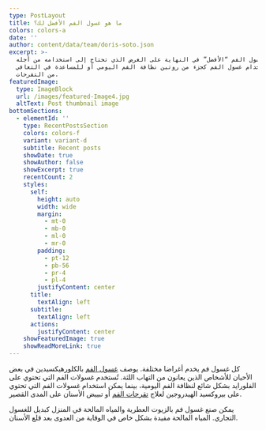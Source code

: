 ```yaml
---
type: PostLayout
title: ما هو غسول الفم الأفضل لك؟
colors: colors-a
date: ''
author: content/data/team/doris-soto.json
excerpt: >-
  يعتمد غسول الفم “الأفضل” في النهاية على الغرض الذي تحتاج إلى استخدامه من أجله.
  يمكن استخدام غسول الفم كجزء من روتين نظافة الفم اليومي أو للمساعدة في التعافي
  من التقرحات.
featuredImage:
  type: ImageBlock
  url: /images/featured-Image4.jpg
  altText: Post thumbnail image
bottomSections:
  - elementId: ''
    type: RecentPostsSection
    colors: colors-f
    variant: variant-d
    subtitle: Recent posts
    showDate: true
    showAuthor: false
    showExcerpt: true
    recentCount: 2
    styles:
      self:
        height: auto
        width: wide
        margin:
          - mt-0
          - mb-0
          - ml-0
          - mr-0
        padding:
          - pt-12
          - pb-56
          - pr-4
          - pl-4
        justifyContent: center
      title:
        textAlign: left
      subtitle:
        textAlign: left
      actions:
        justifyContent: center
    showFeaturedImage: true
    showReadMoreLink: true
---
```

كل غسول فم يخدم أغراضا مختلفة. يوصف [غسول الفم](https://alchamel.net/%d9%85%d8%a7-%d9%87%d9%88-%d8%ba%d8%b3%d9%88%d9%84-%d8%a7%d9%84%d9%81%d9%85-%d8%a7%d9%84%d8%a3%d9%81%d8%b6%d9%84-%d9%84%d9%83/) بالكلورهيكسيدين في بعض الأحيان للأشخاص الذين يعانون من التهاب اللثة. تُستخدم غسولات الفم التي تحتوي على الفلورايد بشكل شائع لنظافة الفم اليومية، بينما يمكن استخدام غسولات الفم التي تحتوي على بيروكسيد الهيدروجين لعلاج [تقرحات الفم](https://alchamel.net/%d8%a7%d8%b3%d8%a8%d8%a7%d8%a8-%d8%aa%d9%82%d8%b1%d8%ad%d8%a7%d8%aa-%d8%a7%d9%84%d9%81%d9%85-%d9%88%d8%b9%d9%84%d8%a7%d8%ac%d9%87%d8%a7/) أو تبييض الأسنان على المدى القصير.

يمكن صنع غسول فم بالزيوت العطرية والمياه المالحة في المنزل كبديل للغسول التجاري. المياه المالحة مفيدة بشكل خاص في الوقاية من العدوى بعد قلع الأسنان.




